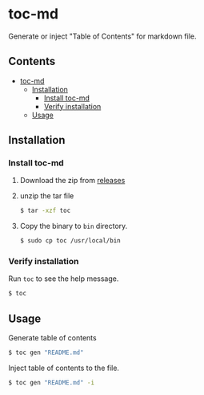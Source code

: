 # toc-md

Generate or inject "Table of Contents" for markdown file.

## Contents

- [toc-md](#toc-md)
  - [Installation](#installation)
    - [Install toc-md](#install-toc-md)
    - [Verify installation](#verify-installation)
  - [Usage](#usage)

## Installation

### Install toc-md

1. Download the zip from [releases](https://github.com/yankeexe/toc-md/releases)

2. unzip the tar file

   ```bash
   $ tar -xzf toc
   ```

3. Copy the binary to `bin` directory.

   ```bash
   $ sudo cp toc /usr/local/bin
   ```

### Verify installation

Run `toc` to see the help message.

```bash
$ toc
```

## Usage

Generate table of contents

```bash
$ toc gen "README.md"
```

Inject table of contents to the file.

```bash
$ toc gen "README.md" -i
```
